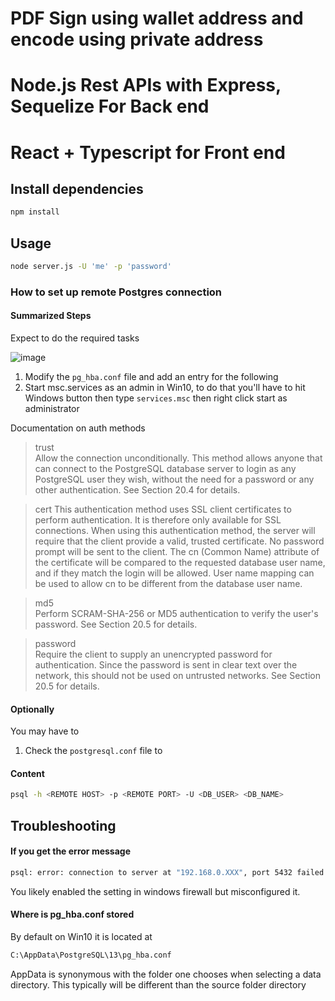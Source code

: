 # PDF Sign using wallet address and encode using private address

# Node.js Rest APIs with Express, Sequelize For Back end

# React + Typescript for Front end

## Install dependencies

```zsh
npm install
```

## Usage

```bash
node server.js -U 'me' -p 'password'
```

### How to set up remote Postgres connection

#### Summarized Steps

Expect to do the required tasks

![image](https://user-images.githubusercontent.com/5965718/160250849-43945b57-abfe-47db-a81a-5161efcfef2a.png)

1. Modify the `pg_hba.conf` file and add an entry for the following
2. Start msc.services as an admin in Win10, to do that you'll have to hit Windows button then type `services.msc` then right click start as administrator

Documentation on auth methods

> trust  
> Allow the connection unconditionally. This method allows anyone that can connect to the PostgreSQL database server to login as any PostgreSQL user they wish, without the need for a password or any other authentication. See Section 20.4 for details.

> cert
> This authentication method uses SSL client certificates to perform authentication. It is therefore only available for SSL connections. When using this authentication method, the server will require that the client provide a valid, trusted certificate. No password prompt will be sent to the client. The cn (Common Name) attribute of the certificate will be compared to the requested database user name, and if they match the login will be allowed. User name mapping can be used to allow cn to be different from the database user name.

> md5  
> Perform SCRAM-SHA-256 or MD5 authentication to verify the user's password. See Section 20.5 for details.

> password  
> Require the client to supply an unencrypted password for authentication. Since the password is sent in clear text over the network, this should not be used on untrusted networks. See Section 20.5 for details.

#### Optionally

You may have to

1. Check the `postgresql.conf` file to

#### Content

```bash
psql -h <REMOTE HOST> -p <REMOTE PORT> -U <DB_USER> <DB_NAME>
```

## Troubleshooting

#### If you get the error message

```zsh
psql: error: connection to server at "192.168.0.XXX", port 5432 failed: FATAL:  no pg_hba.conf entry for host "192.168.0.XXX", user "me", database "api", SSL off
```

You likely enabled the setting in windows firewall but misconfigured it.

#### Where is pg_hba.conf stored

By default on Win10 it is located at

```bash
C:\AppData\PostgreSQL\13\pg_hba.conf
```

AppData is synonymous with the folder one chooses when selecting a data directory. This typically will be different than the source folder directory
